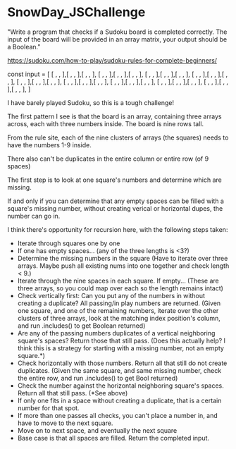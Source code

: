 # SnowDay_JSChallenge

"Write a program that checks if a Sudoku board is completed correctly. The input of the board will be provided in an array matrix, your output should be a Boolean."

https://sudoku.com/how-to-play/sudoku-rules-for-complete-beginners/

const input = [
  [ , , ],[ , , ],[ , , ],
  [ , , ],[ , , ],[ , , ],
  [ , , ],[ , , ],[ , , ],
  [ , , ],[ , , ],[ , , ],
  [ , , ],[ , , ],[ , , ],
  [ , , ],[ , , ],[ , , ],
  [ , , ],[ , , ],[ , , ],
  [ , , ],[ , , ],[ , , ],
  [ , , ],[ , , ],[ , , ],
]

I have barely played Sudoku, so this is a tough challenge!

The first pattern I see is that the board is an array, containing three arrays across, each with three numbers inside. The board is nine rows tall. 

From the rule site, each of the nine clusters of arrays (the squares) needs to have the numbers 1-9 inside. 


There also can't be duplicates in the entire column or entire row (of 9 spaces)

The first step is to look at one square's numbers and determine which are missing.

If and only if you can determine that any empty spaces can be filled with a square's missing number, without creating verical or horizontal dupes, the number can go in.

I think there's opportunity for recursion here, with the following steps taken:
  * Iterate through squares one by one
  * If one has empty spaces... (any of the three lengths is <3?)
  * Determine the missing numbers in the square (Have to iterate over three arrays. Maybe push all existing nums into one together and check length < 9.)
  * Iterate through the nine spaces in each square. If empty... (These are three arrays, so you could map over each so the length remains intact)
  * Check vertically first: Can you put any of the numbers in without creating a duplicate? All passing/in play numbers are returned. (Given one square, and one of the remaining numbers, iterate over the other clusters of three arrays, look at the matching index position's column, and run .includes() to get Boolean returned)
  * Are any of the passing numbers duplicates of a vertical neighboring square's spaces? Return those that still pass. (Does this actually help? I think this is a strategy for starting with a missing number, not an empty square.*)
  * Check horizontally with those numbers. Return all that still do not create duplicates. (Given the same square, and same missing number, check the entire row, and run .includes() to get Bool returned)
  * Check the number against the horizontal neighboring square's spaces. Return all that still pass. (*See above)
  * If only one fits in a space without creating a duplicate, that is a certain number for that spot.
  * If more than one passes all checks, you can't place a number in, and have to move to the next square.
  * Move on to next space, and eventually the next square
* Base case is that all spaces are filled. Return the completed input.